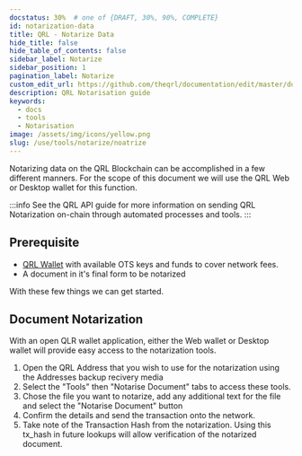 ```yaml
---
docstatus: 30%  # one of {DRAFT, 30%, 90%, COMPLETE}
id: notarization-data
title: QRL - Notarize Data
hide_title: false
hide_table_of_contents: false
sidebar_label: Notarize
sidebar_position: 1
pagination_label: Notarize
custom_edit_url: https://github.com/theqrl/documentation/edit/master/docs/basics/what-is-qrl.md
description: QRL Notarisation guide
keywords:
  - docs
  - tools
  - Notarisation
image: /assets/img/icons/yellow.png
slug: /use/tools/notarize/noatrize
---
```



Notarizing data on the QRL Blockchain can be accomplished in a few different manners. For the scope of this document we will use the QRL Web or Desktop wallet for this function.

:::info
See the QRL API guide for more information on sending QRL Notarization on-chain through automated processes and tools.
:::

## Prerequisite 

- [QRL Wallet](https://wallet.theqrl.org) with available OTS keys and funds to cover network fees.
- A document in it's final form to be notarized

With these few things we can get started.


## Document Notarization

With an open QLR wallet application, either the Web wallet or Desktop wallet will provide easy access to the notarization tools.

1. Open the QRL Address that you wish to use for the notarization using the Addresses backup recivery media
2. Select the "Tools" then "Notarise Document" tabs to access these tools.
3. Chose the file you want to notarize, add any additional text for the file and select the "Notarise Document" button
4. Confirm the details and send the transaction onto the network.
5. Take note of the Transaction Hash from the notarization. Using this tx_hash in future lookups will allow verification of the notarized document.



